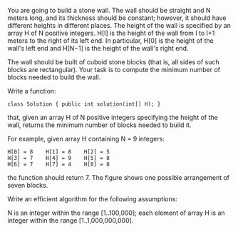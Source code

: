 You are going to build a stone wall. The wall should be straight and N meters long, and its thickness should be constant; however, it should have different heights in different places. The height of the wall is specified by an array H of N positive integers. H[I] is the height of the wall from I to I+1 meters to the right of its left end. In particular, H[0] is the height of the wall's left end and H[N−1] is the height of the wall's right end.

The wall should be built of cuboid stone blocks (that is, all sides of such blocks are rectangular). Your task is to compute the minimum number of blocks needed to build the wall.

Write a function:
```
class Solution { public int solution(int[] H); }
```
that, given an array H of N positive integers specifying the height of the wall, returns the minimum number of blocks needed to build it.

For example, given array H containing N = 9 integers:
```
H[0] = 8    H[1] = 8    H[2] = 5
H[3] = 7    H[4] = 9    H[5] = 8
H[6] = 7    H[7] = 4    H[8] = 8
```
the function should return 7. The figure shows one possible arrangement of seven blocks.



Write an efficient algorithm for the following assumptions:

N is an integer within the range [1..100,000];
each element of array H is an integer within the range [1..1,000,000,000].